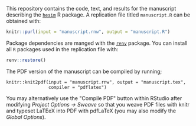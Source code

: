 This repository contains the code, text, and results for the manuscript describing the [`hesim`](https://hesim-dev.github.io/hesim/) R package. A replication file titled `manuscript.R` can be obtained with: 

```r
knitr::purl(input = "manuscript.rnw", output = "manuscript.R")
```

Package dependencies are manged with the [`renv`](https://rstudio.github.io/renv/articles/renv.html) package. You can install all `R` packages used in the replication file with:

```r
renv::restore()
```

The PDF version of the manuscript can be compiled by running;

```{r}
knitr::knit2pdf(input = "manuscript.rnw", output = "manuscript.tex",
                compiler = "pdflatex")
```

You may alternatively use the "Compile PDF" button within RStudio after modifying *Project Options -> Sweave* so that you weave PDF files with knitr and typeset LaTEeX into PDF with pdfLaTeX (you may also modify the *Global Options*).